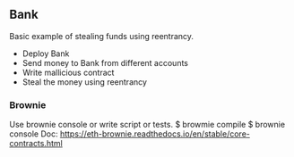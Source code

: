 ## Bank

Basic example of stealing funds using reentrancy.

* Deploy Bank
* Send money to Bank from different accounts
* Write mallicious contract
* Steal the money using reentrancy

### Brownie
Use brownie console or write script or tests.
$ browmie compile
$ brownie console
Doc: https://eth-brownie.readthedocs.io/en/stable/core-contracts.html
